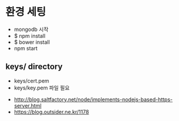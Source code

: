 # 환경 세팅

- mongodb 시작
- $ npm install
- $ bower install
- npm start


## keys/ directory
* keys/cert.pem 
* keys/key.pem 
파일 필요
- http://blog.saltfactory.net/node/implements-nodejs-based-https-server.html
- https://blog.outsider.ne.kr/1178
